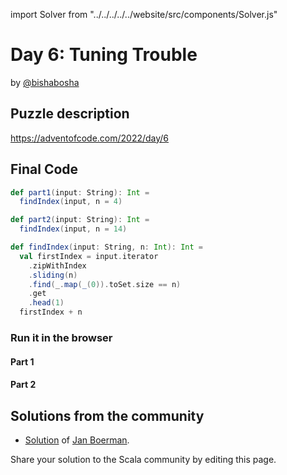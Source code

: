 import Solver from "../../../../../website/src/components/Solver.js"

# Day 6: Tuning Trouble
by [@bishabosha](https://twitter.com/bishabosha)

## Puzzle description

https://adventofcode.com/2022/day/6

## Final Code
```scala
def part1(input: String): Int =
  findIndex(input, n = 4)

def part2(input: String): Int =
  findIndex(input, n = 14)

def findIndex(input: String, n: Int): Int =
  val firstIndex = input.iterator
    .zipWithIndex
    .sliding(n)
    .find(_.map(_(0)).toSet.size == n)
    .get
    .head(1)
  firstIndex + n
```

### Run it in the browser

#### Part 1

<Solver puzzle="day06-part1" year="2022"/>

#### Part 2

<Solver puzzle="day06-part2" year="2022"/>

## Solutions from the community

- [Solution](https://github.com/Jannyboy11/AdventOfCode2022/blob/master/src/main/scala/day06/Day06.scala) of [Jan Boerman](https://twitter.com/JanBoerman95).

Share your solution to the Scala community by editing this page.
